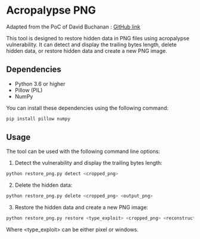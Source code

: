 # Acropalypse PNG 

Adapted from the PoC of David Buchanan : [GitHub link](https://gist.github.com/DavidBuchanan314/93de9d07f7fab494bcdf17c2bd6cef02)

This tool is designed to restore hidden data in PNG files using acropalypse vulnerability. It can detect and display the trailing bytes length, delete hidden data, or restore hidden data and create a new PNG image.

## Dependencies

- Python 3.6 or higher
- Pillow (PIL)
- NumPy

You can install these dependencies using the following command:

```sh
pip install pillow numpy
```

## Usage

The tool can be used with the following command line options:

1. Detect the vulnerability  and display the trailing bytes length:

```sh
python restore_png.py detect <cropped_png>
```
2. Delete the hidden data:


```sh
python restore_png.py delete <cropped_png> <output_png>
```


3. Restore the hidden data and create a new PNG image:

```sh
python restore_png.py restore <type_exploit> <cropped_png> <reconstructed_png>
```

Where <type_exploit> can be either pixel or windows.





